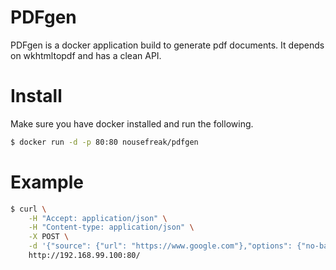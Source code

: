 PDFgen
======

PDFgen is a docker application build to generate pdf documents.
It depends on wkhtmltopdf and has a clean API.

# Install

Make sure you have docker installed and run the following.

```bash
$ docker run -d -p 80:80 nousefreak/pdfgen
```

# Example

```bash
$ curl \
    -H "Accept: application/json" \
    -H "Content-type: application/json" \
    -X POST \
    -d '{"source": {"url": "https://www.google.com"},"options": {"no-background": true}}' \
    http://192.168.99.100:80/
```

